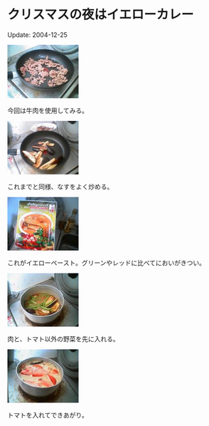 クリスマスの夜はイエローカレー
=====

Update: 2004-12-25

![](20041225_0.jpg)

今回は牛肉を使用してみる。

![](20041225_1.jpg)

これまでと同様、なすをよく炒める。

![](20041225_2.jpg)

これがイエローペースト。グリーンやレッドに比べてにおいがきつい。

![](20041225_3.jpg)

肉と、トマト以外の野菜を先に入れる。

![](20041225_4.jpg)

トマトを入れてできあがり。
